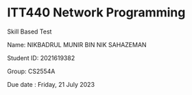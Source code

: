 # ITT440 Network Programming

Skill Based Test

Name:  NIKBADRUL MUNIR BIN NIK SAHAZEMAN

Student ID:  2021619382

Group:  CS2554A

Due date : Friday, 21 July 2023


